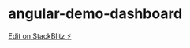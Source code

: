 # angular-demo-dashboard

[Edit on StackBlitz ⚡️](https://stackblitz.com/edit/angular-demo-dashboard)